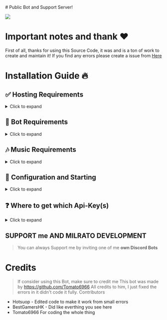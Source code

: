 ﻿﻿# Public Bot and Support Server!

<a href="[https://discord.gg/milratoshop"><img src="https://discord.com/api/guilds/773668217163218944/widget.png?style=banner2"></a>
 

# Important notes and thank ❤️
First of all, thanks for using this Source Code, it was and is a ton of work to create and maintain it!
If you find any errors please create a issue from <a href="https://github.com/BestGamersH/Multipurpose-Discord-Bot/issues">Here</a>

# Installation Guide 🔥

## ✅ Hosting Requirements

<details>
  <summary>Click to expand</summary>

  * [Nodejs](https://nodejs.org) version 18
  * [Python](https://python.org) version 3.10 or higher, to install the database `enmap` (better-sqlite3)
  * A VPS would be adviced, so you don't need to keep your pc/laptop/raspi 24/7 online! [click here for a debian setup](https://github.com/Tomato6966/Debian-Cheat-Sheet-Setup/wiki/)
  * A VM Would also take up less resourceses.
    * [Virtualbox](https://www.virtualbox.org/)
    * [Workstation Player Evaluation](https://www.vmware.com/products/workstation-player/workstation-player-evaluation.html)
  * [Visual studio code](https://visualstudio.microsoft.com/downloads/) latest version, Make sure to select "Desktop development with C++" which should install the necessary components for Node.js native modules.
  * A Text/Code editor
    * [Notpad++](https://notepad-plus-plus.org/)
    * [Sublime Text](https://www.sublimetext.com/)
    * [IntelliJ IDEA](https://www.jetbrains.com/idea/)


</details>

## 🤖 Bot Requirements

<details>
<summary>Click to expand</summary>
To install the Multipurpose Discord Bot:

Download the source code from [GitHub](https://github.com/BestGamersH/Multipurpose-Discord-Bot.git). You can either clone the repository with the following command:

`git clone https://github.com/BestGamersH/Multipurpose-Discord-Bot.git`

Or, you can download the ZIP archive from the latest release or a specific branch.

Make sure your system meets the following requirements:

* At least 2GB of RAM
* At least 700MB of free disk space (1GB is recommended)

If you have downloaded the source code and met the system requirements, you can install and start the bot.
</details>

## 🎶 Music Requirements

<details>
  <summary>Click to expand</summary>

  *To have your Bot able to play music, you need to connect it to a lavalink Station!*
  *There are many public ones out there for example lavalink.eu*
  An example for a public configuration will be listed down below
   
  1. Make sure `Java 11` is installed on your System!
     * [Click here for a Download for **Linux**](https://github.com/Tomato6966/Debian-Cheat-Sheet-Setup/wiki/3.5.2-java-11)
     * [Click here for a Download for **Windows**](https://downloads.milrato.eu/windows/java/jdk-11.0.11.exe) ​
  2. Download [Lavalink.jar](https://github.com/freyacodes/Lavalink/releases/download/3.4/Lavalink.jar)
     * here is a direct link: https://github.com/freyacodes/Lavalink/releases/download/3.4/Lavalink.jar
     * if you are on linux do this: `wget https://github.com/freyacodes/Lavalink/releases/download/3.4/Lavalink.jar` (prep: `apt-get install -y wget`)
  3. Download [application.yml](https://cdn.discordapp.com/attachments/734517910025928765/934084553751015475/application.yml)
     * Download my example, it's the configuration for the lavalink.jar file!
  4. Now put application.yml and Lavalink.jar in the same folder and start it
     * To start lavalink type: `java -jar Lavalink.jar`
     * Make sure to keep your terminal Open!
     * If you want to use something like `npm i -g pm2` to host it without keeping your terminal open type: `pm2 start java -- -jar Lavalink.jar`
  5. The settings like **password** in application.yml and **port** must be provided in the `botconfig/config.json` of the Bot
     * If you used the default settings, than no adjust ments are needed and it should look like this: 
     ```json
     {
        "clientsettings": {
            "nodes": [
                {
                    "host": "localhost",
                    "port": 2333,
                    "password": "youshallnotpass"
                }
            ]
        }
     }
     ```
  6. You don't want to host your own Lavalink?
     * [Here is a list of many free-to-use Lavalink Servers!](https://lavalink.darrennathanael.com/#how2host)
     * Or just use something like this: 
     ```json
     {
        "clientsettings": {
            "nodes": [
                {
                    "host": "lava.link",
                    "port": 80,
                    "password": "Anything for the Password"
                }
            ]
        }
     }
     ```

</details>

## 🤖 Configuration and Starting

<details>
  <summary>Click to expand</summary>

  **NOTE:** *you can do the exact same configuration inside of the `example.env` File, just make sure to rename it to `.env` or use environment variables!*
 
   1. Check `🎶 Music Requirements` that you started lavalink / use a valid public lavalink station
   2. Fill in all required data in `./botconfig/config.json` **NOTE:** *If you're on replit.com, it is exposed to everyone!(use .env instead)*
   3. Fill in all required data in the `.json` Files in `./social_log/` (`./social_log/streamconfig.json` & `./social_log/twitter.json`), if you want the SOCIAL LOGS to work! (the key `authToken` in streamconfig is not needed to be filled in!)
   4. You can adjust some settings in the other `./botconfig/*.json` Files, **BUT PLEASE __KEEP__ MY CREDITS & ADS!** This is the only way on how my hard work is "revenued"
   5. Now start the bot by typing opening a cmd in that folder and type: `node index.js` or `npm start`
     * If you don't want to keep the terminal open or if you're on linux, check out [pm2 (and my tutorial)](https://github.com/Tomato6966/Debian-Cheat-Sheet-Setup/wiki/4-pm2-tutorial) and type: `pm2 start --name Bot_Name index.js`
  
</details>

## ❓ Where to get which Api-Key(s)

<details>
  <summary>Click to expand</summary>

  **NOTE:** *you can do the exact same configuration inside of the `example.env` File, just make sure to rename it to `.env` or use environment variables!*
 
  1. `./botconfig/config.json`
     * `token` you can get from: [discord-Developers](https://discord.com/developers/applications)
     * `memer_api` you can get from: [Meme-Development DC](https://discord.gg/Mc2FudJkgP)
     * `spotify.clientSecret` you can get from: [Spotify-Developer](https://developer.spotify.com)
     * `spotify.clientID` you can get from: [Spotify-Developer](https://developer.spotify.com)
     * `fnbr` is a FNBR token, which you may get from [FNBRO.co](https://fnbr.co/api/docs) (needed for fnshop)
     * `fortnitetracker` is a FORTNITE TRACKER token, which you may get from [fortnitetracker.com](https://fortnitetracker.com/site-api) (needed for fnstats)
  2. `./social_log/streamconfig.json`
     * `twitch_clientID` you can get from: [Twitch-Developer](https://dev.twitch.tv/docs/api) ([developer-console](https://dev.twitch.tv/console))
     * `twitch_secret` you can get from: [Twitch-Developer](https://dev.twitch.tv/docs/api) ([developer-console](https://dev.twitch.tv/console))
     * `authToken` is not required to be filled in --> will be done automatically
  3. `./social_log/twitter.json`
     * `consumer_key` you can get from: [twitter Developers](https://developer.twitter.com)
     * `consumer_secret` you can get from: [twitter Developers](https://developer.twitter.com)
     * `access_token` you can get from: [twitter Developers](https://developer.twitter.com)
     * `access_token_secret` you can get from: [twitter Developers](https://developer.twitter.com)

  4. Optionally, you can change the API key for AIChat by creating your own url at Brainshop.ai: https://brainshop.ai/. This lets you set the name and other details of your AI.
  
</details>


## SUPPORT me AND MILRATO DEVELOPMENT

> You can always Support me by inviting one of me **own Discord Bots**

# Credits

> If consider using this Bot, make sure to credit me
> This bot was made by https://github.com/Tomato6966 All credits to him, I just fixed the errors in it didn't code it fully.
> Contributors
  * Hotsuop - Edited code to make it work from small errors 
  * BestGamersHK - Did like everthing you see here
  * Tomato6966 For coding the whole thing

